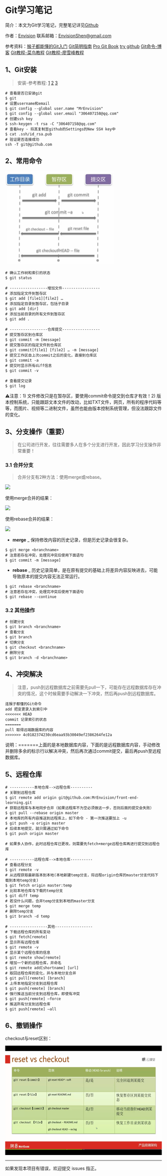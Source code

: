 # Git学习笔记

简介：本文为Git学习笔记，完整笔记详见[Github](https://github.com/MrEnvision/Front-end_learning_notes)

作者：[Envision](https://github.com/MrEnvision)         联系邮箱：[EnvisionShen@gmail.com](mailto:EnvisionShen@gmail.com)

参考资料：[猴子都能懂的Git入门](https://backlog.com/git-tutorial/cn/)   [Git简明指南](http://rogerdudler.github.io/git-guide/index.zh.html)   [Pro Git Book](https://www.kancloud.cn/kancloud/progit/70158)   [try github](http://try.github.com)   [Git命令-博客](https://blog.csdn.net/qq_33384065/article/details/81909754)   [Git教程-菜鸟教程](https://www.runoob.com/git/git-tutorial.html)   [Git教程-廖雪峰教程](https://www.liaoxuefeng.com/wiki/896043488029600) 



## 1、Git安装

>安装-参考教程: [1](https://www.jianshu.com/p/7edb6b838a2e) [2](https://www.cnblogs.com/zheng577564429/p/8317524.html) [3](https://www.runoob.com/git/git-install-setup.html)

```shell
# 查看是否已安装git
$ git
# 设置username和email
$ git config --global user.name "MrEnvision"
$ git config --global user.email "306407158@qq.com"
# 创建ssh key
$ ssh-keygen -t rsa -C "306407158@qq.com"
# 查看key - 将其复制至github的Settings的New SSH key中
$ cat .ssh/id_rsa.pub
# 验证是否连接成功
ssh -T git@github.com 
```

## 2、常用命令

<img src="img/pic2.png" height=300/>

```shell
# 确认工作树和索引的状态
$ git status

# -----------------增加文件-----------------
# 添加指定文件到暂存区
$ git add [file1][file2] …
# 添加指定目录到暂存区，包括子目录
$ git add [dir]
# 添加当前目录的所有文件到暂存区
$ git add .

# -----------------仓库提交-----------------
# 提交暂存区到仓库区
$ git commit -m [message]
# 提交暂存区的指定文件到仓库区
$ git commit[file1] [file2] … -m [message]
# 提交工作区自上次commit之后的变化，直接到仓库区
$ git commit -a
# 提交时显示所有diff信息
$ git commit -v

# 查看提交记录
$ git log
```

⚠️注意：1) 文件修改只是在暂存区，要使用commit命令提交到仓库才有效！2) 版本控制系统，只能跟踪文本文件的改动，比如TXT文件，网页，所有的程序代码等等，而图片、视频等二进制文件，虽然也能由版本控制系统管理，但没法跟踪文件的变化。

## 3、分支操作（重要）

> 在公司进行开发，往往需要多人在多个分支进行开发，因此学习分支操作非常重要！

### 3.1 合并分支

> 合并分支有2种方法：使用merge或rebase。

<img src='https://backlog.com/git-tutorial/cn/img/post/stepup/capture_stepup1_4_3.png'>

使用merge合并的结果：

<img src='https://backlog.com/git-tutorial/cn/img/post/stepup/capture_stepup1_4_4.png'>

使用rebase合并的结果：

<img src='https://backlog.com/git-tutorial/cn/img/post/stepup/capture_stepup1_4_7.png'>

- **merge** _ 保持修改内容的历史记录，但是历史记录会很复杂。

```shell
$ git merge <branchname>
# 注意若存在冲突，处理完冲突后使用下面语句
$ git commit -m [message]
```

- **rebase** _ 历史记录简单，是在原有提交的基础上将差异内容反映进去，可能导致原本的提交内容无法正常运行。

```shell
$ git rebase <branchname>
# 注意若存在冲突，处理完冲突后使用下面语句
$ git rebase --continue
```

### 3.2 其他操作

```shell
# 创建分支
$ git branch <branchname>
# 查看分支
$ git branch
# 切换分支
$ git checkout <branchname>
# 删除分支
$ git branch -d <branchname>
```

## 4、冲突解决

> 注意，push到远程数据库之前需要先pull一下，可能存在远程数据库存在冲突的情况，这个时候需要手动解决一下冲突，然后再push到远程数据库。

```
连猴子都懂的Git命令
add 把变更录入到索引中
<<<<<<< HEAD
commit 记录索引的状态
=======
pull 取得远端数据库的内容
>>>>>>> 4c0182374230cd6eaa93b30049ef2386264fe12a
```

说明：=======上面的是本地数据库内容，下面的是远程数据库内容，手动修改并删除多余的标示行以解决冲突，然后再次通过commit提交，最后再push至远程数据库。

## 5、远程仓库

```shell
# -----------本地仓库-->远程仓库----------
# 关联到远程仓库
$ git remote add origin git@github.com:MrEnvision/front-end-learning.git
# 获取远程库与本地同步合并（如果远程库不为空必须做这一步，否则后面的提交会失败）
$ git pull --rebase origin master
# 本地库的所有内容推送到远程库上，如下命令 - 第一次推送要加上 -u
$ git push -u origin master
# 后续本地提交，就只需通过如下命令
$ git push origin master

# 如果多人协作，此时远程仓库已更改，则需要先fetch+merge远程仓库再进行提交到远程仓库

# -----------远程仓库-->本地仓库----------
# 查看远程分支
$ git remote -v
# 从远程获取最新版本到本地(本地新建temp分支，将远程origin仓库的master分支代码下载到本地temp分支)
$ git fetch origin master:temp
# 比较本地仓库与下载的temp分支
$ git diff temp
# 若没什么问题，合并temp分支到本地的master分支
$ git merge temp
# 删除temp分支
$ git branch -d temp

# -----------------其他-----------------
# 下载远程仓库的所有变动
$ git fetch[remote]
# 显示所有远程仓库
$ git remote -v
# 显示某个远程仓库的信息
$ git remote show[remote]
# 增加一个新的远程仓库，并命名
$ git remote add[shortname] [url]
# 取回远程仓库的变化，并与本地分支合并
$ git pull[remote] [branch]
# 上传本地指定分支到远程仓库
$ git push[remote] [branch]
# 强行推送当前分支到远程仓库，即使有冲突
$ git push[remote] –force
# 推送所有分支到远程仓库
$ git push[remote] –all
```

## 6、撤销操作

checkout与reset区别：

<img src="img/pic3.png" height=350/>



------

如果发现本项目有错误，欢迎提交 issues 指正。